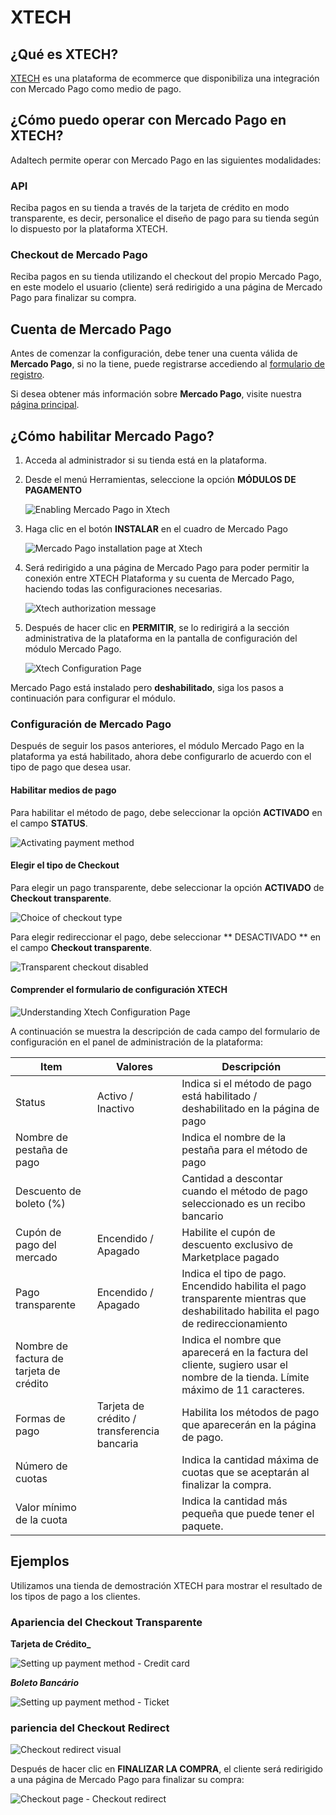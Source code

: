 # XTECH

## ¿Qué es XTECH?

[XTECH](https://www.xtechcommerce.com/) es una plataforma de ecommerce que disponibiliza una integración con Mercado Pago como medio de pago.

## ¿Cómo puedo operar con Mercado Pago en XTECH?

Adaltech permite operar con Mercado Pago en las siguientes modalidades:

### API

Reciba pagos en su tienda a través de la tarjeta de crédito en modo transparente, es decir, personalice el diseño de pago para su tienda según lo dispuesto por la plataforma XTECH.

### Checkout de Mercado Pago

Reciba pagos en su tienda utilizando el checkout del propio Mercado Pago, en este modelo el usuario (cliente) será redirigido a una página de Mercado Pago para finalizar su compra.

## Cuenta de Mercado Pago

Antes de comenzar la configuración, debe tener una cuenta válida de **Mercado Pago**, si no la tiene, puede registrarse accediendo al [formulario de registro](https://www.mercadopago.com.ar/registration-mp?mode=mp).

Si desea obtener más información sobre **Mercado Pago**, visite nuestra [página principal](https://www.mercadopago.com.ar/).

## ¿Cómo habilitar Mercado Pago?

1. Acceda al administrador si su tienda está en la plataforma.
2. Desde el menú Herramientas, seleccione la opción **MÓDULOS DE PAGAMENTO**

    ![Enabling Mercado Pago in Xtech](/images/xtech_config01.png)

3. Haga clic en el botón **INSTALAR** en el cuadro de Mercado Pago

    ![Mercado Pago installation page at Xtech](/images/xtech_config02.png)

4. Será redirigido a una página de Mercado Pago para poder permitir la conexión entre XTECH Plataforma y su cuenta de Mercado Pago, haciendo todas las configuraciones necesarias.

    ![Xtech authorization message](/images/xtech_config03.png)

5. Después de hacer clic en **PERMITIR**, se lo redirigirá a la sección administrativa de la plataforma en la pantalla de configuración del módulo Mercado Pago.

    ![Xtech Configuration Page](/images/xtech_config04.png)

Mercado Pago está instalado pero **deshabilitado**, siga los pasos a continuación para configurar el módulo.

### Configuración de Mercado Pago

Después de seguir los pasos anteriores, el módulo Mercado Pago en la plataforma ya está habilitado, ahora debe configurarlo de acuerdo con el tipo de pago que desea usar.

#### Habilitar medios de pago

Para habilitar el método de pago, debe seleccionar la opción **ACTIVADO** en el campo **STATUS**.

![Activating payment method](/images/xtech_config06.png)

#### Elegir el tipo de Checkout

Para elegir un pago transparente, debe seleccionar la opción **ACTIVADO** de **Checkout transparente**.

![Choice of checkout type](/images/xtech_config07.png)

Para elegir redireccionar el pago, debe seleccionar ** DESACTIVADO ** en el campo **Checkout transparente**.

![Transparent checkout disabled](/images/xtech_config08.png)

#### Comprender el formulario de configuración XTECH

![Understanding Xtech Configuration Page](/images/xtech_config05.png)

A continuación se muestra la descripción de cada campo del formulario de configuración en el panel de administración de la plataforma:

Item | Valores | Descripción
---------|----------|---------
Status | Activo / Inactivo | Indica si el método de pago está habilitado / deshabilitado en la página de pago
Nombre de pestaña de pago |  | Indica el nombre de la pestaña para el método de pago
Descuento de boleto (%) |  | Cantidad a descontar cuando el método de pago seleccionado es un recibo bancario
Cupón de pago del mercado | Encendido / Apagado | Habilite el cupón de descuento exclusivo de Marketplace pagado
Pago transparente | Encendido / Apagado | Indica el tipo de pago. Encendido habilita el pago transparente mientras que deshabilitado habilita el pago de redireccionamiento
Nombre de factura de tarjeta de crédito | | Indica el nombre que aparecerá en la factura del cliente, sugiero usar el nombre de la tienda. Límite máximo de 11 caracteres.
Formas de pago | Tarjeta de crédito / transferencia bancaria | Habilita los métodos de pago que aparecerán en la página de pago.
Número de cuotas | | Indica la cantidad máxima de cuotas que se aceptarán al finalizar la compra.
Valor mínimo de la cuota | | Indica la cantidad más pequeña que puede tener el paquete.

## Ejemplos

Utilizamos una tienda de demostración XTECH para mostrar el resultado de los tipos de pago a los clientes.

### Apariencia del Checkout Transparente

**Tarjeta de Crédito_**

![Setting up payment method - Credit card](/images/xtech_config12.png)

**_Boleto Bancário_**

![Setting up payment method - Ticket](/images/xtech_config11.png)

### pariencia del Checkout Redirect

![Checkout redirect visual](/images/xtech_config10.png)

Después de hacer clic en **FINALIZAR LA COMPRA**, el cliente será redirigido a una página de Mercado Pago para finalizar su compra:

![Checkout page - Checkout redirect](/images/xtech_gif01.png)
